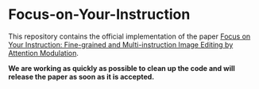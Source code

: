 # Focus-on-Your-Instruction
This repository contains the official implementation of the paper [Focus on Your Instruction: Fine-grained and Multi-instruction Image Editing by Attention Modulation](https://arxiv.org/abs/2312.10113).


**We are working as quickly as possible to clean up the code and will release the paper as soon as it is accepted.**
